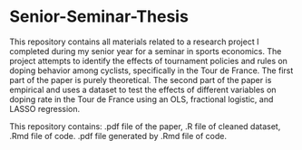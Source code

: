 # Senior-Seminar-Thesis
This repository contains all materials related to a research project I completed during my senior year for a seminar in sports economics. The project attempts to identify the effects of tournament policies and rules on doping behavior among cyclists, specifically in the Tour de France. The first part of the paper is purely theoretical. The second part of the paper is empirical and uses a dataset to test the effects of different variables on doping rate in the Tour de France using an OLS, fractional logistic, and LASSO regression.

This repository contains: .pdf file of the paper, .R file of cleaned dataset, .Rmd file of code. .pdf file generated by .Rmd file of code.
